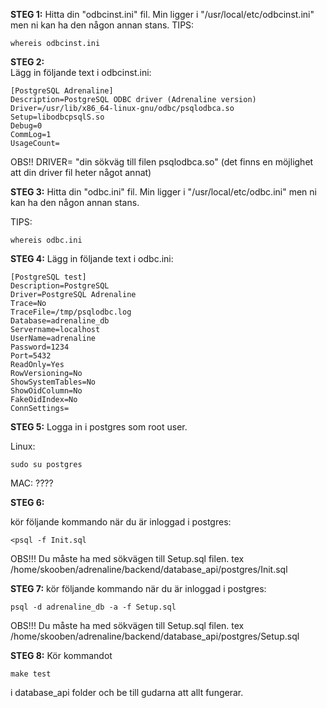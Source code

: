 **STEG 1:**
Hitta din "odbcinst.ini" fil. Min ligger i "/usr/local/etc/odbcinst.ini" men ni kan ha den någon annan stans.
TIPS:
```
whereis odbcinst.ini
```
**STEG 2:**  
Lägg in följande text i odbcinst.ini:

```
[PostgreSQL Adrenaline]  
Description=PostgreSQL ODBC driver (Adrenaline version)  
Driver=/usr/lib/x86_64-linux-gnu/odbc/psqlodbca.so  
Setup=libodbcpsqlS.so  
Debug=0  
CommLog=1  
UsageCount=  
```
OBS!! DRIVER= "din sökväg till filen psqlodbca.so" (det finns en möjlighet att din driver fil heter något annat)

**STEG 3:**
Hitta din "odbc.ini" fil. Min ligger i "/usr/local/etc/odbc.ini" men ni kan ha den någon annan stans.

TIPS:
```
whereis odbc.ini
```

**STEG 4:**
Lägg in följande text i odbc.ini:
```
[PostgreSQL test]
Description=PostgreSQL  
Driver=PostgreSQL Adrenaline  
Trace=No  
TraceFile=/tmp/psqlodbc.log  
Database=adrenaline_db  
Servername=localhost  
UserName=adrenaline  
Password=1234  
Port=5432  
ReadOnly=Yes  
RowVersioning=No  
ShowSystemTables=No  
ShowOidColumn=No  
FakeOidIndex=No  
ConnSettings=  
```  
**STEG 5:**
Logga in i postgres som root user.

Linux:
```
sudo su postgres
```
MAC: ????

**STEG 6:**

kör följande kommando när du är inloggad i postgres:  
```
<psql -f Init.sql
```
OBS!!! Du måste ha med sökvägen till Setup.sql filen. tex /home/skooben/adrenaline/backend/database_api/postgres/Init.sql

**STEG 7:**
kör följande kommando när du är inloggad i postgres:  

```
psql -d adrenaline_db -a -f Setup.sql
```
OBS!!! Du måste ha med sökvägen till Setup.sql filen. tex /home/skooben/adrenaline/backend/database_api/postgres/Setup.sql

**STEG 8:**
Kör kommandot 
```
make test
```
i database_api folder och be till gudarna att allt fungerar.
